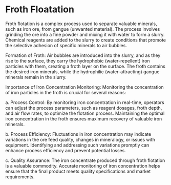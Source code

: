 # Froth Floatation
Froth flotation is a complex process used to separate valuable minerals, such as iron ore, from gangue (unwanted material). The process involves grinding the ore into a fine powder and mixing it with water to form a slurry. Chemical reagents are added to the slurry to create conditions that promote the selective adhesion of specific minerals to air bubbles.

Formation of Froth: Air bubbles are introduced into the slurry, and as they rise to the surface, they carry the hydrophobic (water-repellent) iron particles with them, creating a froth layer on the surface. The froth contains the desired iron minerals, while the hydrophilic (water-attracting) gangue minerals remain in the slurry.

Importance of Iron Concentration Monitoring: Monitoring the concentration of iron particles in the froth is crucial for several reasons:

a. Process Control: By monitoring iron concentration in real-time, operators can adjust the process parameters, such as reagent dosages, froth depth, and air flow rates, to optimize the flotation process. Maintaining the optimal iron concentration in the froth ensures maximum recovery of valuable iron minerals.

b. Process Efficiency: Fluctuations in iron concentration may indicate variations in the ore feed quality, changes in mineralogy, or issues with equipment. Identifying and addressing such variations promptly can enhance process efficiency and prevent potential losses.

c. Quality Assurance: The iron concentrate produced through froth flotation is a valuable commodity. Accurate monitoring of iron concentration helps ensure that the final product meets quality specifications and market requirements.
